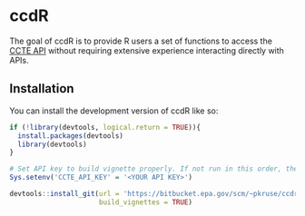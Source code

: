 
<!-- README.md is generated from README.Rmd. Please edit that file -->

# ccdR

<!-- badges: start -->
<!-- badges: end -->

The goal of ccdR is to provide R users a set of functions to access the
[CCTE API](https://api-ccte.epa.gov/docs/index.html) without requiring
extensive experience interacting directly with APIs.

## Installation

You can install the development version of ccdR like so:

``` r
if (!library(devtools, logical.return = TRUE)){
  install.packages(devtools)
  library(devtools)
}

# Set API key to build vignette properly. If not run in this order, the Vignette will not build correctly!!!
Sys.setenv('CCTE_API_KEY' = '<YOUR API KEY>')

devtools::install_git(url = 'https://bitbucket.epa.gov/scm/~pkruse/ccdr.git',
                      build_vignettes = TRUE)
```
